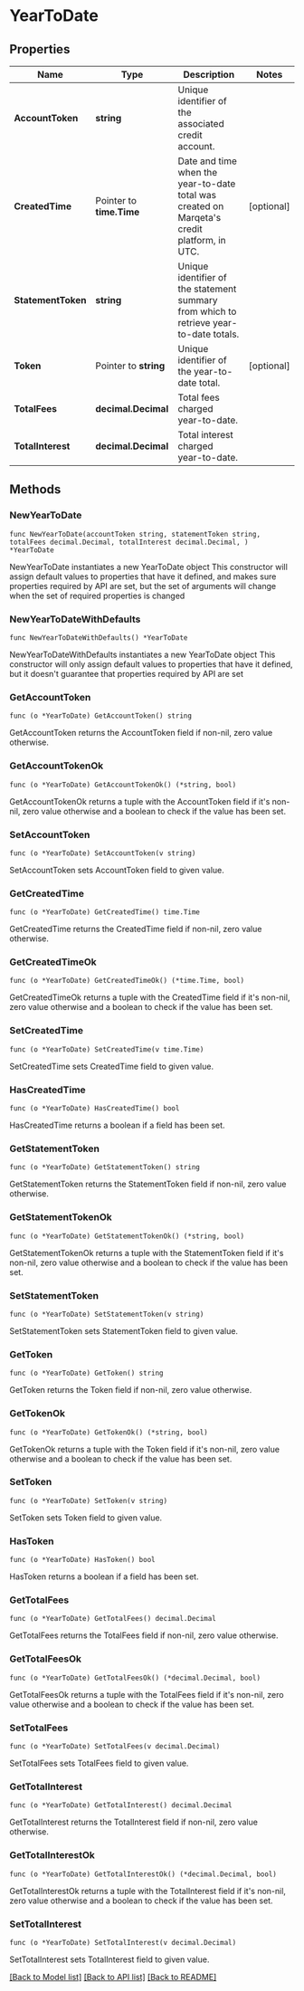 # YearToDate

## Properties

Name | Type | Description | Notes
------------ | ------------- | ------------- | -------------
**AccountToken** | **string** | Unique identifier of the associated credit account. | 
**CreatedTime** | Pointer to **time.Time** | Date and time when the year-to-date total was created on Marqeta&#39;s credit platform, in UTC. | [optional] 
**StatementToken** | **string** | Unique identifier of the statement summary from which to retrieve year-to-date totals. | 
**Token** | Pointer to **string** | Unique identifier of the year-to-date total. | [optional] 
**TotalFees** | **decimal.Decimal** | Total fees charged year-to-date. | 
**TotalInterest** | **decimal.Decimal** | Total interest charged year-to-date. | 

## Methods

### NewYearToDate

`func NewYearToDate(accountToken string, statementToken string, totalFees decimal.Decimal, totalInterest decimal.Decimal, ) *YearToDate`

NewYearToDate instantiates a new YearToDate object
This constructor will assign default values to properties that have it defined,
and makes sure properties required by API are set, but the set of arguments
will change when the set of required properties is changed

### NewYearToDateWithDefaults

`func NewYearToDateWithDefaults() *YearToDate`

NewYearToDateWithDefaults instantiates a new YearToDate object
This constructor will only assign default values to properties that have it defined,
but it doesn't guarantee that properties required by API are set

### GetAccountToken

`func (o *YearToDate) GetAccountToken() string`

GetAccountToken returns the AccountToken field if non-nil, zero value otherwise.

### GetAccountTokenOk

`func (o *YearToDate) GetAccountTokenOk() (*string, bool)`

GetAccountTokenOk returns a tuple with the AccountToken field if it's non-nil, zero value otherwise
and a boolean to check if the value has been set.

### SetAccountToken

`func (o *YearToDate) SetAccountToken(v string)`

SetAccountToken sets AccountToken field to given value.


### GetCreatedTime

`func (o *YearToDate) GetCreatedTime() time.Time`

GetCreatedTime returns the CreatedTime field if non-nil, zero value otherwise.

### GetCreatedTimeOk

`func (o *YearToDate) GetCreatedTimeOk() (*time.Time, bool)`

GetCreatedTimeOk returns a tuple with the CreatedTime field if it's non-nil, zero value otherwise
and a boolean to check if the value has been set.

### SetCreatedTime

`func (o *YearToDate) SetCreatedTime(v time.Time)`

SetCreatedTime sets CreatedTime field to given value.

### HasCreatedTime

`func (o *YearToDate) HasCreatedTime() bool`

HasCreatedTime returns a boolean if a field has been set.

### GetStatementToken

`func (o *YearToDate) GetStatementToken() string`

GetStatementToken returns the StatementToken field if non-nil, zero value otherwise.

### GetStatementTokenOk

`func (o *YearToDate) GetStatementTokenOk() (*string, bool)`

GetStatementTokenOk returns a tuple with the StatementToken field if it's non-nil, zero value otherwise
and a boolean to check if the value has been set.

### SetStatementToken

`func (o *YearToDate) SetStatementToken(v string)`

SetStatementToken sets StatementToken field to given value.


### GetToken

`func (o *YearToDate) GetToken() string`

GetToken returns the Token field if non-nil, zero value otherwise.

### GetTokenOk

`func (o *YearToDate) GetTokenOk() (*string, bool)`

GetTokenOk returns a tuple with the Token field if it's non-nil, zero value otherwise
and a boolean to check if the value has been set.

### SetToken

`func (o *YearToDate) SetToken(v string)`

SetToken sets Token field to given value.

### HasToken

`func (o *YearToDate) HasToken() bool`

HasToken returns a boolean if a field has been set.

### GetTotalFees

`func (o *YearToDate) GetTotalFees() decimal.Decimal`

GetTotalFees returns the TotalFees field if non-nil, zero value otherwise.

### GetTotalFeesOk

`func (o *YearToDate) GetTotalFeesOk() (*decimal.Decimal, bool)`

GetTotalFeesOk returns a tuple with the TotalFees field if it's non-nil, zero value otherwise
and a boolean to check if the value has been set.

### SetTotalFees

`func (o *YearToDate) SetTotalFees(v decimal.Decimal)`

SetTotalFees sets TotalFees field to given value.


### GetTotalInterest

`func (o *YearToDate) GetTotalInterest() decimal.Decimal`

GetTotalInterest returns the TotalInterest field if non-nil, zero value otherwise.

### GetTotalInterestOk

`func (o *YearToDate) GetTotalInterestOk() (*decimal.Decimal, bool)`

GetTotalInterestOk returns a tuple with the TotalInterest field if it's non-nil, zero value otherwise
and a boolean to check if the value has been set.

### SetTotalInterest

`func (o *YearToDate) SetTotalInterest(v decimal.Decimal)`

SetTotalInterest sets TotalInterest field to given value.



[[Back to Model list]](../README.md#documentation-for-models) [[Back to API list]](../README.md#documentation-for-api-endpoints) [[Back to README]](../README.md)


